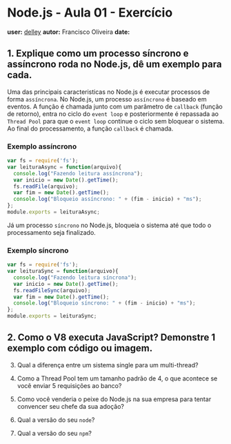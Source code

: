 # Node.js - Aula 01 - Exercício
**user:** [delley](https://github.com/delley)
**autor:** Francisco Oliveira
**date:**

## 1. Explique como um processo síncrono e assíncrono roda no Node.js, dê um exemplo para cada.

Uma das principais caracteristicas no Node.js é executar processos de forma `assíncrona`. No Node.js, um processo `assíncrono` é baseado em eventos. A função é chamada junto com um parâmetro de `callback` (função de retorno), entra no ciclo do `event loop` e posteriormente é repassada ao `Thread Pool` para que o `event loop` continue o ciclo sem bloquear o sistema. Ao final do processamento, a função `callback` é chamada.

### Exemplo assíncrono

```js
var fs = require('fs');
var leituraAsync = function(arquivo){
  console.log("Fazendo leitura assíncrona");
  var inicio = new Date().getTime();
  fs.readFile(arquivo);
  var fim = new Date().getTime();
  console.log("Bloqueio assíncrono: " + (fim - inicio) + "ms");
};
module.exports = leituraAsync;
```

Já um processo `síncrono` no Node.js, bloqueia o sistema até que todo o processamento seja finalizado.

### Exemplo síncrono

```js
var fs = require('fs');
var leituraSync = function(arquivo){
  console.log("Fazendo leitura síncrona");
  var inicio = new Date().getTime();
  fs.readFileSync(arquivo);
  var fim = new Date().getTime();
  console.log("Bloqueio síncrono: " + (fim - inicio) + "ms");
};
module.exports = leituraSync;
```

## 2. Como o V8 executa JavaScript? Demonstre 1 exemplo com código ou imagem.


3. Qual a diferença entre um sistema single para um multi-thread?


4. Como a Thread Pool tem um tamanho padrão de 4, o que acontece se você enviar 5 requisições ao banco?


5. Como você venderia o peixe do Node.js na sua empresa para tentar convencer seu chefe da sua adoção?


6. Qual a versão do seu `node`?


7. Qual a versão do seu `npm`?
